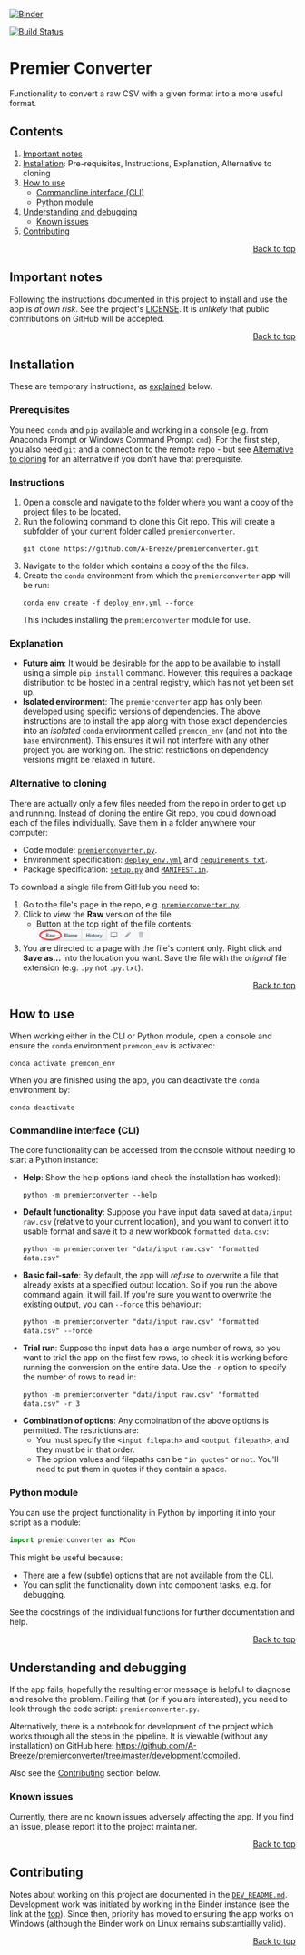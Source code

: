 <a name="top"></a>

<!-- Remember to change this link to ensure it matches the current branch! -->
[![Binder](https://mybinder.org/badge_logo.svg)](https://mybinder.org/v2/gh/A-Breeze/premierconverter/var_len_rows?urlpath=lab)

[![Build Status](https://dev.azure.com/a-breeze/premierconverter/_apis/build/status/A-Breeze.premierconverter?branchName=master)](https://dev.azure.com/a-breeze/premierconverter/_build/latest?definitionId=1&branchName=master)

# Premier Converter
Functionality to convert a raw CSV with a given format into a more useful format.

<!--This table of contents is maintained *manually*-->
## Contents
1. [Important notes](#Important-notes)
1. [Installation](#Installation): Pre-requisites, Instructions, Explanation, Alternative to cloning
1. [How to use](#How-to-use)
    - [Commandline interface (CLI)](#Commandline-interface-CLI)
    - [Python module](#Python-module)
1. [Understanding and debugging](#Understanding-and-debugging)
    - [Known issues](#Known-issues)
1. [Contributing](#Contributing)

<p align="right"><a href="#top">Back to top</a></p>

## Important notes
Following the instructions documented in this project to install and use the app is *at own risk*. See the project's [LICENSE](#LICENSE). It is *unlikely* that public contributions on GitHub will be accepted.

<p align="right"><a href="#top">Back to top</a></p>

## Installation
These are temporary instructions, as [explained](#Explanation) below.

### Prerequisites
You need `conda` and `pip` available and working in a console (e.g. from Anaconda Prompt or Windows Command Prompt `cmd`). For the first step, you also need `git` and a connection to the remote repo - but see [Alternative to cloning](#Alternative-to-cloning) for an alternative if you don't have that prerequisite.

### Instructions
1. Open a console and navigate to the folder where you want a copy of the project files to be located.
1. Run the following command to clone this Git repo. This will create a subfolder of your current folder called `premierconverter`.
    ```
    git clone https://github.com/A-Breeze/premierconverter.git
    ```
1. Navigate to the folder which contains a copy of the the files.
1. Create the `conda` environment from which the `premierconverter` app will be run:
    ```
    conda env create -f deploy_env.yml --force
    ```
    This includes installing the `premierconverter` module for use.

### Explanation
- **Future aim**: It would be desirable for the app to be available to install using a simple `pip install` command. However, this requires a package distribution to be hosted in a central registry, which has not yet been set up.
- **Isolated environment**: The `premierconverter` app has only been developed using specific versions of dependencies. The above instructions are to install the app along with those exact dependencies into an *isolated* `conda` environment called `premcon_env` (and not into the `base` environment). This ensures it will not interfere with any other project you are working on. The strict restrictions on dependency versions might be relaxed in future.

### Alternative to cloning
There are actually only a few files needed from the repo in order to get up and running. Instead of cloning the entire Git repo, you could download each of the files individually. Save them in a folder anywhere your computer:
- Code module: [`premierconverter.py`](premierconverter.py).
- Environment specification: [`deploy_env.yml`](deploy_env.yml) and [`requirements.txt`](requirements.txt).
- Package specification: [`setup.py`](setup.py) and [`MANIFEST.in`](MANIFEST.in).

To download a single file from GitHub you need to:
1. Go to the file's page in the repo, e.g. [`premierconverter.py`](premierconverter.py).
1. Click to view the **Raw** version of the file 
    - Button at the top right of the file contents: <img src="img/gh_raw_button_screenshot.png" alt="GitHub Raw button screenshot" width="200">
1. You are directed to a page with the file's content only. Right click and **Save as...** into the location you want. Save the file with the *original* file extension (e.g. `.py` not `.py.txt`).

<p align="right"><a href="#top">Back to top</a></p>

## How to use
When working either in the CLI or Python module, open a console and ensure the `conda` environment `premcon_env` is activated:
```
conda activate premcon_env
```

When you are finished using the app, you can deactivate the `conda` environment by:
```
conda deactivate
```

### Commandline interface (CLI)
The core functionality can be accessed from the console without needing to start a Python instance:
- **Help**: Show the help options (and check the installation has worked):
    ```
    python -m premierconverter --help 
    ```
- **Default functionality**: Suppose you have input data saved at `data/input raw.csv` (relative to your current location), and you want to convert it to usable format and save it to a new workbook `formatted data.csv`:
    ```
    python -m premierconverter "data/input raw.csv" "formatted data.csv"
    ```
- **Basic fail-safe**: By default, the app will *refuse* to overwrite a file that already exists at a specified output location. So if you run the above command again, it will fail. If you're sure you want to overwrite the existing output, you can `--force` this behaviour:
    ```
    python -m premierconverter "data/input raw.csv" "formatted data.csv" --force
    ```
- **Trial run**: Suppose the input data has a large number of rows, so you want to trial the app on the first few rows, to check it is working before running the conversion on the entire data. Use the `-r` option to specify the number of rows to read in:
    ```
    python -m premierconverter "data/input raw.csv" "formatted data.csv" -r 3
    ```
- **Combination of options**: Any combination of the above options is permitted. The restrictions are:
    - You must specify the `<input filepath>` and `<output filepath>`, and they must be in that order.
    - The option values and filepaths can be `"in quotes"` or `not`. You'll need to put them in quotes if they contain a space.

### Python module
You can use the project functionality in Python by importing it into your script as a module:
```python
import premierconverter as PCon
```
This might be useful because:
- There are a few (subtle) options that are not available from the CLI.
- You can split the functionality down into component tasks, e.g. for debugging.

See the docstrings of the individual functions for further documentation and help.

<p align="right"><a href="#top">Back to top</a></p>

## Understanding and debugging
If the app fails, hopefully the resulting error message is helpful to diagnose and resolve the problem. Failing that (or if you are interested), you need to look through the code script: `premierconverter.py`.

Alternatively, there is a notebook for development of the project which works through all the steps in the pipeline. It is viewable (without any installation) on GitHub here: <https://github.com/A-Breeze/premierconverter/tree/master/development/compiled>.

Also see the [Contributing](#Contributing) section below.

### Known issues
Currently, there are no known issues adversely affecting the app. If you find an issue, please report it to the project maintainer.

<p align="right"><a href="#top">Back to top</a></p>

## Contributing
Notes about working on this project are documented in the [`DEV_README.md`](DEV_README.md). Development work was initiated by working in the Binder instance (see the link at the <a href="#top">top</a>). Since then, priority has moved to ensuring the app works on Windows (although the Binder work on Linux remains substantiallly valid).

<p align="right"><a href="#top">Back to top</a></p>
